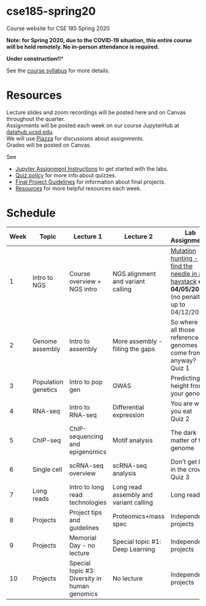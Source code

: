 # cse185-spring20
Course website for CSE 185 Spring 2020

**Note: for Spring 2020, due to the COVID-19 situation, this entire course will be held remotely. No in-person attendance is required.**

**Under construction!!***

See the [course syllabus](https://github.com/gymreklab/cse185-spring20/blob/master/cse185-spring20-syllabus.md) for more details.<br>

# Resources
Lecture slides and zoom recordings will be posted here and on Canvas throughout the quarter. 
<br>
Assignments will be posted each week on our course JupyterHub at [datahub.ucsd.edu](datahub.ucsd.edu).
<br>
We will use [Piazza](https://piazza.com/ucsd/spring2020/cse185/home) for discussions about assignments.
<br>
Grades will be posted on Canvas.

See
* [Jupyter Assignment Instructions](https://github.com/gymreklab/cse185-spring20/blob/master/jupyter_assignment_instructions.md) to get started with the labs.
* [Quiz policy](https://github.com/gymreklab/cse185-spring20/blob/master/quiz_policy.md) for more info about quizzes.
* [Final Project Guidelines](https://github.com/gymreklab/cse185-spring20/blob/master/project_guidelines.md) for information about final projects. 
* [Resources](https://github.com/gymreklab/cse185-spring20/blob/master/resources.md) for more helpful resources each week.

# Schedule

| Week | Topic | Lecture 1 | Lecture 2 | Lab Assignments |
|------|-------|-----------|-------|-----------|
| 1 | Intro to NGS | Course overview + NGS intro | NGS alignment and variant calling | [Mutation hunting - find the needle in a haystack](https://github.com/gymreklab/cse185-spring20/blob/master/jupyter_assignment_instructions.md#lab1) **due 04/05/20** (no penalty up to 04/12/20)  | 
|  2 | Genome assembly | Intro to assembly | More assembly - filling the gaps | So where do all those reference genomes come from, anyway? <br>Quiz 1 |
|  3 | Population genetics | Intro to pop gen | GWAS | Predicting height from your genome |
|  4 | RNA-seq | Intro to RNA-seq | Differential expression |  You are what you eat <br>Quiz 2  |
|  5 | ChIP-seq | ChIP-sequencing and epigenomics| Motif analysis |  The dark matter of the genome |
|  6 | Single cell | scRNA-seq overview | scRNA-seq analysis | Don’t get lost in the crowd <br>Quiz 3  |
|  7 | Long reads | Intro to long read technologies | Long read assembly and variant calling |  Long reads |
|  8 | Projects | Project tips and guidelines | Proteomics+mass spec  | Independent projects |
|  9 | Projects | Memorial Day - no lecture | Special topic #1: Deep Learning | Independent projects |
|  10 | Projects | Special topic #3: Diversity in human genomics | No lecture | Independent projects |
